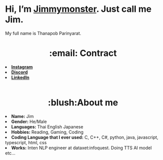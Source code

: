 # Hi, I’m [Jimmymonster](https://github.com/Jimmymonster). Just call me Jim.
My full name is Thanapob Parinyarat.

<h1 align="center">:email: Contract</h1> 
<li>  <a href="https://www.instagram.com/jimmymonster_/"><b>Instagram</b> </a> </li>
<li>  <a href="https://www.discordapp.com/users/256747450868432896/"><b>Discord</b> </a> </li>
<li>  <a href="https://www.linkedin.com/in/thanapob-parinyarat-730281249/"><b>LinkedIn</b> </a> </li>

<!---
<a href="https://www.instagram.com/jimmymonster_/">
  <img align="left" alt="Jimmymonster's Instagram" width="22px" src="https://raw.githubusercontent.com/hussainweb/hussainweb/main/icons/instagram.png" />
</a>
<a href="https://www.discordapp.com/users/256747450868432896/">
  <img align="left" alt="Jimmymonster's Discord" width="22px" src="https://raw.githubusercontent.com/hussainweb/hussainweb/main/icons/discord.svg" />
</a>
--->

<br/>


<h1 align="center">:blush:About me</h1>
<li> <b>Name:</b> Jim </li>
<li> <b>Gender:</b> He/Male </li>
<li> <b>Languages:</b> Thai English Japanese </li>
<!-- <li> <b>Likes:</b> Rhythm Games, JRPG Horror Games, Anime </li> -->
<li> <b>Hobbies:</b> Reading, Gaming, Coding </li>
<li> <b>Coding Language that I ever used:</b>  C, C++, C#, python, java, javascript, typescript, html, css</li>
<li> <b>Works:</b> Inten NLP engineer at dataxet:infoquest. Doing TTS AI model etc...</li>
<br/>


<!---
## Learning
<a href="#">
   <img src="languages/python.svg" alt="gamedev" style="vertical-align:top; margin:6px 4px">
</a>
<a href="#">
   <img src="languages/csharp.svg" alt="gamedev" style="vertical-align:top; margin:6px 4px">
</a>
<a href="#">
   <img src="languages/js.svg" alt="gamedev" style="vertical-align:top; margin:6px 4px">
</a>
<a href="#">
   <img src="languages/java.svg" alt="gamedev" style="vertical-align:top; margin:6px 4px">
</a>
--->
<!---
<h1 align="center">:bar_chart:Stats</h1>
<p><img src="https://github-readme-stats.vercel.app/api?username=Jimmymonster&amp;show_icons=true" alt="GitHub Stats"></p>
<p><img align="center" src="https://github-readme-stats.vercel.app/api/top-langs/?username=Jimmymonster&layout=compact&theme=buefy&hide_border=true" /></p>
--->
<!---
Jimmymonster/Jimmymonster is a ✨ special ✨ repository because its `README.md` (this file) appears on your GitHub profile.
You can click the Preview link to take a look at your changes.
--->
